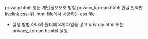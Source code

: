 privacy.html: 영문 개인정보보호 방침
privacy_korean.html: 한글 번역판
livelink.css: 위 .html file에서 사용하는 css file

* 실행 방법
  하나의 폴더에 3개 파일을 넣고 privacy.html 또는 privacy_korean.html을 실행
  